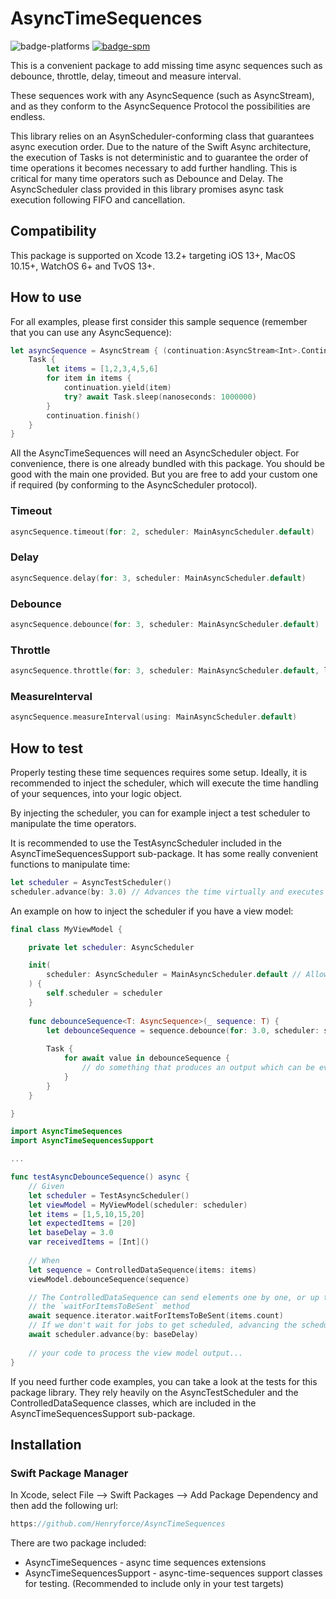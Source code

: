 # AsyncTimeSequences

![badge-platforms][] [![badge-spm][]][spm]

This is a convenient package to add missing time async sequences such as debounce, throttle, delay, timeout and measure interval.

These sequences work with any AsyncSequence (such as AsyncStream), and as they conform to the AsyncSequence Protocol the possibilities are endless.

This library relies on an AsynScheduler-conforming class that guarantees async execution order. Due to the nature of the Swift Async architecture, the execution of Tasks is not deterministic and to guarantee the order of time operations it becomes necessary to add further handling. This is critical for many time operators such as Debounce and Delay. The AsyncScheduler class provided in this library promises async task execution following FIFO and cancellation.

## Compatibility

This package is supported on Xcode 13.2+ targeting iOS 13+, MacOS 10.15+, WatchOS 6+ and TvOS 13+.

## How to use

For all examples, please first consider this sample sequence (remember that you can use any AsyncSequence):

```swift
let asyncSequence = AsyncStream { (continuation:AsyncStream<Int>.Continuation) in
    Task {
        let items = [1,2,3,4,5,6]
        for item in items {
            continuation.yield(item)
            try? await Task.sleep(nanoseconds: 1000000)
        }
        continuation.finish()
    }
}
```

All the AsyncTimeSequences will need an AsyncScheduler object. For convenience, there is one already bundled with this package. You should be good with the main one provided. But you are free to add your custom one if required (by conforming to the AsyncScheduler protocol).

### Timeout

```swift
asyncSequence.timeout(for: 2, scheduler: MainAsyncScheduler.default)
```

### Delay

```swift
asyncSequence.delay(for: 3, scheduler: MainAsyncScheduler.default)
```

### Debounce

```swift
asyncSequence.debounce(for: 3, scheduler: MainAsyncScheduler.default)
```

### Throttle

```swift
asyncSequence.throttle(for: 3, scheduler: MainAsyncScheduler.default, latest: true)
```

### MeasureInterval

```swift
asyncSequence.measureInterval(using: MainAsyncScheduler.default)
```

## How to test

Properly testing these time sequences requires some setup. Ideally, it is recommended to inject the scheduler, which will execute the time handling of your sequences, into your logic object.

By injecting the scheduler, you can for example inject a test scheduler to manipulate the time operators.

It is recommended to use the TestAsyncScheduler included in the AsyncTimeSequencesSupport sub-package. It has some really convenient functions to manipulate time:

```swift
let scheduler = AsyncTestScheduler()
scheduler.advance(by: 3.0) // Advances the time virtually and executes scheduled jobs immediately without actually waiting the time interval specified
```

An example on how to inject the scheduler if you have a view model:

```swift
final class MyViewModel {

    private let scheduler: AsyncScheduler

    init(
        scheduler: AsyncScheduler = MainAsyncScheduler.default // Allow injection while providing a default scheduler
    ) {
        self.scheduler = scheduler
    }
    
    func debounceSequence<T: AsyncSequence>(_ sequence: T) {
        let debounceSequence = sequence.debounce(for: 3.0, scheduler: scheduler)
        
        Task {
            for await value in debounceSequence {
                // do something that produces an output which can be evaluated and asserted during testing...
            }
        }
    }

}
```

```swift
import AsyncTimeSequences
import AsyncTimeSequencesSupport

...

func testAsyncDebounceSequence() async {
    // Given
    let scheduler = TestAsyncScheduler()
    let viewModel = MyViewModel(scheduler: scheduler)
    let items = [1,5,10,15,20]
    let expectedItems = [20]
    let baseDelay = 3.0
    var receivedItems = [Int]()
    
    // When
    let sequence = ControlledDataSequence(items: items)
    viewModel.debounceSequence(sequence)

    // The ControlledDataSequence can send elements one by one, or up to n elements per one call of
    // the `waitForItemsToBeSent` method
    await sequence.iterator.waitForItemsToBeSent(items.count)
    // If we don't wait for jobs to get scheduled, advancing the scheduler does virtually nothing...
    await scheduler.advance(by: baseDelay)
    
    // your code to process the view model output...
}
```

If you need further code examples, you can take a look at the tests for this package library. They rely heavily on the AsyncTestScheduler and the ControlledDataSequence classes, which are included in the AsyncTimeSequencesSupport sub-package.

## Installation

### Swift Package Manager

In Xcode, select File --> Swift Packages --> Add Package Dependency and then add the following url:

```swift
https://github.com/Henryforce/AsyncTimeSequences
```

There are two package included:

- AsyncTimeSequences - async time sequences extensions
- AsyncTimeSequencesSupport - async-time-sequences support classes for testing. (Recommended to include only in your test targets)

[badge-platforms]: https://img.shields.io/badge/platforms-macOS%20%7C%20iOS%20%7C%20tvOS%20%7C%20watchOS-lightgrey.svg

[badge-spm]: https://img.shields.io/badge/Swift%20Package%20Manager-compatible-brightgreen.svg

[spm]: https://github.com/apple/swift-package-manager
